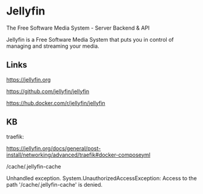 # Jellyfin

The Free Software Media System - Server Backend & API

Jellyfin is a Free Software Media System that puts you in control of managing and streaming your media.

## Links

<https://jellyfin.org>

<https://github.com/jellyfin/jellyfin>

<https://hub.docker.com/r/jellyfin/jellyfin>

## KB

traefik:

<https://jellyfin.org/docs/general/post-install/networking/advanced/traefik#docker-composeyml>

/cache/.jellyfin-cache

Unhandled exception. System.UnauthorizedAccessException: Access to the path '/cache/.jellyfin-cache' is denied.